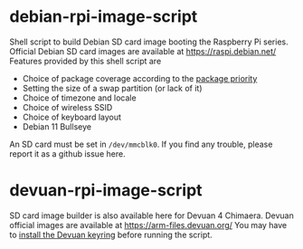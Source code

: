 # debian-rpi-image-script
Shell script to build Debian SD card image booting the Raspberry Pi series.
Official Debian SD card images are available at https://raspi.debian.net/ Features provided by this shell script are

* Choice of package coverage according to the [package priority](https://www.debian.org/doc/debian-policy/ch-archive.html#s-priorities)
* Setting the size of a swap partition (or lack of it)
* Choice of timezone and locale
* Choice of wireless SSID
* Choice of keyboard layout
* Debian 11 Bullseye

An SD card must be set in `/dev/mmcblk0`. If you find any trouble, please report it as a github issue here.

# devuan-rpi-image-script
SD card image builder is also available here for Devuan 4 Chimaera. Devuan official images are available at https://arm-files.devuan.org/
You may have to [install the Devuan keyring](https://www.devuan.org/os/keyring) before running the script.
